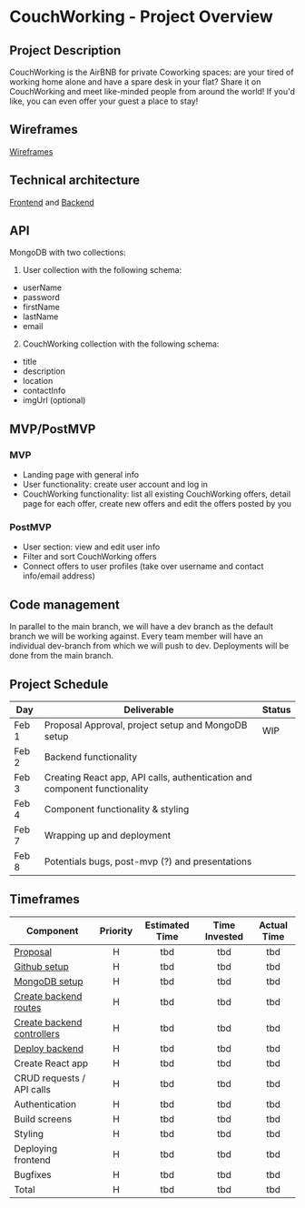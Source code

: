 # CouchWorking - Project Overview

## Project Description

CouchWorking is the AirBNB for private Coworking spaces: are your tired of working home alone and have a spare desk in your flat? Share it on CouchWorking and meet like-minded people from around the world! If you'd like, you can even offer your guest a place to stay!

## Wireframes

[Wireframes](https://whimsical.com/couch-working-screens-nj7gdn2Q4GeqsWc5pMkVm)

## Technical architecture

[Frontend](https://whimsical.com/couchworking-components-hierarchy-XFVwRNckhByMcumR12Hh8g) and [Backend](https://whimsical.com/couch-working-5z7fpHtMBA94BiigcXNXBX)

## API

MongoDB with two collections:

1. User collection with the following schema:

- userName
- password
- firstName
- lastName
- email

2. CouchWorking collection with the following schema:

- title
- description
- location
- contactInfo
- imgUrl (optional)

## MVP/PostMVP

### MVP

- Landing page with general info
- User functionality: create user account and log in
- CouchWorking functionality: list all existing CouchWorking offers, detail page for each offer, create new offers and edit the offers posted by you

### PostMVP

- User section: view and edit user info
- Filter and sort CouchWorking offers
- Connect offers to user profiles (take over username and contact info/email address)

## Code management

In parallel to the main branch, we will have a dev branch as the default branch we will be working against. Every team member will have an individual dev-branch from which we will push to dev. Deployments will be done from the main branch.

## Project Schedule

| Day   | Deliverable                                                               | Status |
| ----- | ------------------------------------------------------------------------- | ------ |
| Feb 1 | Proposal Approval, project setup and MongoDB setup                        | WIP    |
| Feb 2 | Backend functionality                                                     |        |
| Feb 3 | Creating React app, API calls, authentication and component functionality |        |
| Feb 4 | Component functionality & styling                                         |        |
| Feb 7 | Wrapping up and deployment                                                |        |
| Feb 8 | Potentials bugs, post-mvp (?) and presentations                           |        |

## Timeframes

| Component                                                                               | Priority | Estimated Time | Time Invested | Actual Time |
| --------------------------------------------------------------------------------------- | :------: | :------------: | :-----------: | :---------: |
| [Proposal](https://github.com/timhausweiler/p3-couchworking/issues/1)                   |    H     |      tbd       |      tbd      |     tbd     |
| [Github setup](https://github.com/timhausweiler/p3-couchworking/issues/2)               |    H     |      tbd       |      tbd      |     tbd     |
| [MongoDB setup](https://github.com/timhausweiler/p3-couchworking/issues/3)              |    H     |      tbd       |      tbd      |     tbd     |
| [Create backend routes](https://github.com/timhausweiler/p3-couchworking/issues/4)      |    H     |      tbd       |      tbd      |     tbd     |
| [Create backend controllers](https://github.com/timhausweiler/p3-couchworking/issues/5) |    H     |      tbd       |      tbd      |     tbd     |
| [Deploy backend](https://github.com/timhausweiler/p3-couchworking/issues/6)             |    H     |      tbd       |      tbd      |     tbd     |
| Create React app                                                                        |    H     |      tbd       |      tbd      |     tbd     |
| CRUD requests / API calls                                                               |    H     |      tbd       |      tbd      |     tbd     |
| Authentication                                                                          |    H     |      tbd       |      tbd      |     tbd     |
| Build screens                                                                           |    H     |      tbd       |      tbd      |     tbd     |
| Styling                                                                                 |    H     |      tbd       |      tbd      |     tbd     |
| Deploying frontend                                                                      |    H     |      tbd       |      tbd      |     tbd     |
| Bugfixes                                                                                |    H     |      tbd       |      tbd      |     tbd     |
| Total                                                                                   |    H     |      tbd       |      tbd      |     tbd     |
